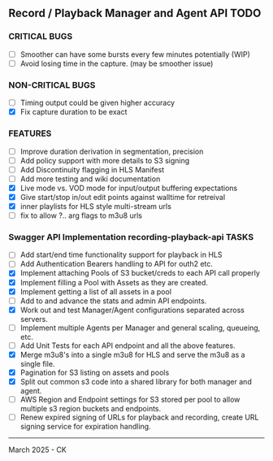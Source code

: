 ## Record / Playback Manager and Agent API TODO

### CRITICAL BUGS
- [ ] Smoother can have some bursts every few minutes potentially (WIP)
- [ ] Avoid losing time in the capture. (may be smoother issue)

### NON-CRITICAL BUGS
- [ ] Timing output could be given higher accuracy
- [X] Fix capture duration to be exact

### FEATURES
- [ ] Improve duration derivation in segmentation, precision
- [ ] Add policy support with more details to S3 signing
- [ ] Add Discontinuity flagging in HLS Manifest
- [ ] Add more testing and wiki documentation
- [X] Live mode vs. VOD mode for input/output buffering expectations
- [X] Give start/stop in/out edit points against walltime for retreival
- [X] inner playlists for HLS style multi-stream urls
- [ ] fix to allow  ?.. arg flags to m3u8 urls

### Swagger API Implementation recording-playback-api TASKS
- [ ] Add start/end time functionality support for playback in HLS
- [ ] Add Authentication Bearers handling to API for outh2 etc.
- [X] Implement attaching Pools of S3 bucket/creds to each API call properly
- [X] Implement filling a Pool with Assets as they are created.
- [X] Implement getting a list of all assets in a pool
- [ ] Add to and advance the stats and admin API endpoints.
- [X] Work out and test Manager/Agent configurations separated across servers.
- [ ] Implement multiple Agents per Manager and general scaling, queueing, etc.
- [ ] Add Unit Tests for each API endpoint and all the above features.
- [X] Merge m3u8's into a single m3u8 for HLS and serve the m3u8 as a single file.
- [X] Pagination for S3 listing on assets and pools
- [X] Split out common s3 code into a shared library for both manager and agent.
- [ ] AWS Region and Endpoint settings for S3 stored per pool to allow multiple s3 region buckets and endpoints.
- [ ] Renew expired signing of URLs for playback and recording, create URL signing service for expiration handling.

---
March 2025 - CK 

